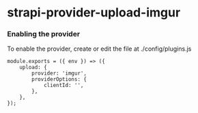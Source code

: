 # strapi-provider-upload-imgur

### Enabling the provider
To enable the provider, create or edit the file at ./config/plugins.js

```
module.exports = ({ env }) => ({
    upload: {
        provider: 'imgur',
        providerOptions: {
            clientId: '',
        },
    },
});
```
